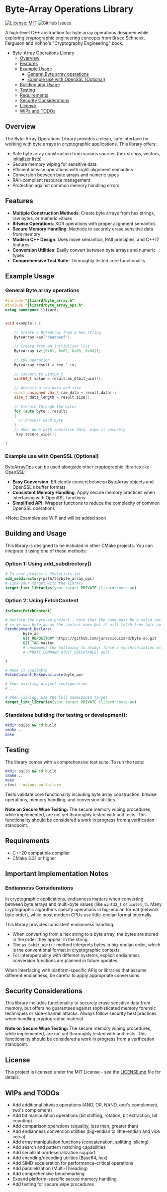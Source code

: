 # Byte-Array Operations Library

[![License: MIT](https://img.shields.io/badge/License-MIT-blue.svg)](LICENSE.md)
![GitHub Issues](https://img.shields.io/github/issues/jurassicLizard/byte-ao)

A high-level C++ abstraction for byte array operations designed while exploring cryptographic engineering concepts from Bruce Schneier, Ferguson and Kohno's "Cryptography Engineering" book.

<!-- TOC -->
* [Byte-Array Operations Library](#byte-array-operations-library)
  * [Overview](#overview)
  * [Features](#features)
  * [Example Usage](#example-usage)
    * [General Byte array operations](#general-byte-array-operations)
    * [Example use with OpenSSL (Optional)](#example-use-with-openssl-optional)
  * [Building and Usage](#building-and-usage)
  * [Testing](#testing)
  * [Requirements](#requirements)
  * [Security Considerations](#security-considerations)
  * [License](#license)
  * [WIPs and TODOs](#wips-and-todos)
<!-- TOC -->


## Overview

The Byte-Array Operations Library provides a clean, safe interface for working with byte arrays in cryptographic applications. This library offers:

- Safe byte array construction from various sources (hex strings, vectors, initializer lists)
- Secure memory wiping for sensitive data
- Efficient bitwise operations with right-alignment semantics
- Conversion between byte arrays and numeric types
- RAII-compliant resource management
- Protection against common memory handling errors

## Features

- **Multiple Construction Methods**: Create byte arrays from hex strings, raw bytes, or numeric values
- **Bitwise Operations**: XOR operations with proper alignment semantics
- **Secure Memory Handling**: Methods to securely erase sensitive data from memory
- **Modern C++ Design**: Uses move semantics, RAII principles, and C++17 features
- **Conversion Utilities**: Easily convert between byte arrays and numeric types
- **Comprehensive Test Suite**: Thoroughly tested core functionality

## Example Usage

### General Byte array operations

```cpp
#include "jlizard/byte_array.h"
#include "jlizard/byte_array_ops.h"
using namespace jlizard;


void example() {
  
    // Create a ByteArray from a hex string
    ByteArray key("deadbeef");
    
    // Create from an initializer list
    ByteArray iv({0x01, 0x02, 0x03, 0x04});
    
    // XOR operation
    ByteArray result = key ^ iv;
    
    // Convert to uint64_t
    uint64_t value = result.as_64bit_uint();
    
    // Accessing raw data and size 
    const unsigned char* raw_data = result.data(); 
    size_t data_length = result.size();
    
    // Iterate through the bytes 
    for (auto byte : result) 
    { 
      // Process each byte
    }
    // When done with sensitive data, wipe it securely
     key.secure_wipe();

}


```
### Example use with OpenSSL (Optional)

ByteArrayOps can be used alongside other cryptographic libraries like OpenSSL:

- **Easy Conversion**: Efficiently convert between ByteArray objects and OpenSSL's buffer formats
- **Consistent Memory Handling**: Apply secure memory practices when interfacing with OpenSSL functions
- **Simplified API**: Wrapper functions to reduce the complexity of common OpenSSL operations

*Note: Examples are WIP and will be added soon 

## Building and Usage

This library is designed to be included in other CMake projects. You can integrate it using one of these methods:

### Option 1: Using add_subdirectory()

```cmake
# In your project's CMakeLists.txt
add_subdirectory(path/to/byte_array_ops)
# Link your target with the library
target_link_libraries(your_target PRIVATE jlizard::byte-ao)
``` 

### Option 2: Using FetchContent

```cmake
include(FetchContent)

# Declare the byte-ao project - note that the name must be a valid variable name
# so we use byte_ao as the content name but it will fetch from byte-ao repository
FetchContent_Declare(
        byte_ao
        GIT_REPOSITORY https://github.com/jurassicLizard/byte-ao.git
        GIT_TAG master
        # uncomment the following to always force a synchronization with upstream without having to remove the build directory
        # UPDATE_COMMAND ${GIT_EXECUTABLE} pull

)

# Make it available
FetchContent_MakeAvailable(byte_ao)

# Your existing project configuration
# ...

# When linking, use the full namespaced target
target_link_libraries(your_target PRIVATE jlizard::byte-ao)

``` 

### Standalone building (for testing or development):
```bash
mkdir build && cd build 
cmake .. 
make
``` 

## Testing

The library comes with a comprehensive test suite. To run the tests:

```bash 
mkdir build && cd build
cmake ..
make 
ctest --output-on-failure
``` 

Tests validate core functionality including byte array construction, bitwise operations, memory handling, and conversion utilities.

**Note on Secure Wipe Testing:** The secure memory wiping procedures, while implemented, are not yet thoroughly tested with unit tests. This functionality should be considered a work in progress from a verification standpoint.


## Requirements
- C++20 compatible compiler
- CMake 3.31 or higher

## Important Implementation Notes

### Endianness Considerations

In cryptographic applications, endianness matters when converting between byte arrays and multi-byte values (like `uint32_t` or `uint64_t`). Many cryptographic algorithms specify operations in big-endian format (network byte order), while most modern CPUs use little-endian format internally.

This library provides consistent endianness handling:

- When converting from a hex string to a byte array, the bytes are stored in the order they appear in the string
- The `as_64bit_uint()` method interprets bytes in big-endian order, which is the conventional format in cryptographic contexts
- For interoperability with different systems, explicit endianness conversion functions are planned in future updates

When interfacing with platform-specific APIs or libraries that assume different endianness, be careful to apply appropriate conversions.

## Security Considerations
This library includes functionality to securely erase sensitive data from memory, but offers no guarantees against sophisticated memory forensic techniques or side-channel attacks. Always follow security best practices when handling cryptographic material.

**Note on Secure Wipe Testing:** The secure memory wiping procedures, while implemented, are not yet thoroughly tested with unit tests. This functionality should be considered a work in progress from a verification standpoint.

## License
This project is licensed under the MIT License - see the [LICENSE.md](LICENSE.md) file for details.

## WIPs and TODOs
- Add additional bitwise operations (AND, OR, NAND, one's complement, two's complement)
- Add bit manipulation operations (bit shifting, rotation, bit extraction, bit counting)
- Add comparison operations (equality, less than, greater than)
- Add endianness conversion utilities (big-endian to little-endian and vice versa)
- Add array manipulation functions (concatenation, splitting, slicing)
- Add search and pattern matching capabilities
- Add serialization/deserialization support
- Add encoding/decoding utilities (Base64, hex)
- Add SIMD acceleration for performance-critical operations
- Add parallelization (Multi-Threading)
- Add comprehensive benchmarking
- Expand platform-specific secure memory handling
- Add testing for secure wipe procedures